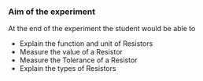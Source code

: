 ### Aim of the experiment

At the end of the experiment the student would be able to
- Explain the function and unit of Resistors
- Measure the value of a Resistor
- Measure the Tolerance of a Resistor
- Explain the types of Resistors